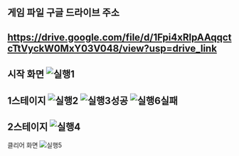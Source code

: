 게임 파일 구글 드라이브 주소
---
https://drive.google.com/file/d/1Fpi4xRlpAAqqctcTtVyckW0MxY03V048/view?usp=drive_link
---
시작 화면
![실행1](https://github.com/user-attachments/assets/87021fbf-bde1-4919-ab33-5d75ef36fa04)
---
1스테이지
![실행2](https://github.com/user-attachments/assets/db274416-bdf8-4b31-bae2-ab86517088d5)
![실행3](https://github.com/user-attachments/assets/6c5c87bc-c6c9-4fac-b7e2-61d6f10e6e6c)성공
![실행6](https://github.com/user-attachments/assets/9adef1a4-0f92-406f-badf-e84962ebf2f4)실패
---
2스테이지
![실행4](https://github.com/user-attachments/assets/728aa48b-6ddd-4576-984b-7c2ffcd2ca3e)
---
클리어 화면
![실행5](https://github.com/user-attachments/assets/23c32209-895a-422d-9196-4145d0753eff)
